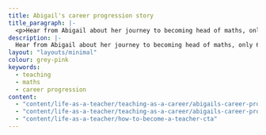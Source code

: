 ```yaml
---
title: Abigail's career progression story 
title_paragraph: |-
  <p>Hear from Abigail about her journey to becoming head of maths, only 6 years into her teaching career.</p>
description: |-
  Hear from Abigail about her journey to becoming head of maths, only 6 years into her teaching career.
layout: "layouts/minimal"
colour: grey-pink
keywords:
  - teaching
  - maths
  - career progression
content: 
  - "content/life-as-a-teacher/teaching-as-a-career/abigails-career-progression-story/header" 
  - "content/life-as-a-teacher/teaching-as-a-career/abigails-career-progression-story/article"
  - "content/life-as-a-teacher/how-to-become-a-teacher-cta"
---
```

